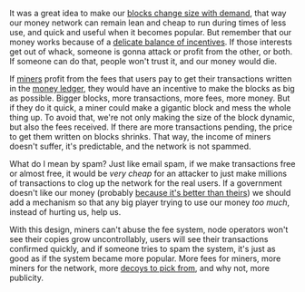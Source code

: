 It was a great idea to make our [blocks change size with demand](2.38-dynamic_blocks.md), that way our money network can remain lean and cheap to run during times of less use, and quick and useful when it becomes popular. But remember that our money works because of a [delicate balance of incentives](2.27-bizantine_generals.md). If those interests get out of whack, someone is gonna attack or profit from the other, or both. If someone can do that, people won't trust it, and our money would die.

If [miners](2.09-miners.md) profit from the fees that users pay to get their transactions written in the [money ledger](2.10-money_ledger.md), they would have an incentive to make the blocks as big as possible. Bigger blocks, more transactions, more fees, more money. But if they do it quick, a miner could make a gigantic block and mess the whole thing up. To avoid that, we're not only making the size of the block dynamic, but also the fees received. If there are more transactions pending, the price to get them written on blocks shrinks. That way, the income of miners doesn't suffer, it's predictable, and the network is not spammed.

What do I mean by spam? Just like email spam, if we make transactions free or almost free, it would be *very cheap* for an attacker to just make millions of transactions to clog up the network for the real users. If a government doesn't like our money (probably [because it's better than theirs](2%20the%20manifest%20for%20believers/borderless%20money%20is%20better%20money.md)) we should add a mechanism so that any big player trying to use our money *too much*, instead of hurting us, help us.

With this design, miners can't abuse the fee system, node operators won't see their copies grow uncontrollably, users will see their transactions confirmed quickly, and if someone tries to spam the system, it's just as good as if the system became more popular. More fees for miners, more miners for the network, more [decoys to pick from](2.35-ring_signatures.md), and why not, more publicity.

